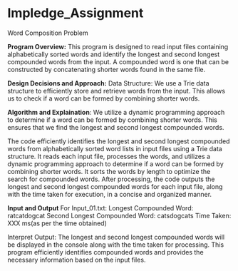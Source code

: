 # Impledge_Assignment
Word Composition Problem 

**Program Overview:**
This program is designed to read input files containing alphabetically sorted words and identify the longest and second longest compounded words from the input. A compounded word is one that can be constructed by concatenating shorter words found in the same file.

**Design Decisions and Approach:**
Data Structure: We use a Trie data structure to efficiently store and retrieve words from the input. This allows us to check if a word can be formed by combining shorter words.

**Algorithm and Explaination**: We utilize a dynamic programming approach to determine if a word can be formed by combining shorter words. This ensures that we find the longest and second longest compounded words.

The code efficiently identifies the longest and second longest compounded words from alphabetically sorted word lists in input files using a Trie data structure. It reads each input file, processes the words, and utilizes a dynamic programming approach to determine if a word can be formed by combining shorter words. It sorts the words by length to optimize the search for compounded words. After processing, the code outputs the longest and second longest compounded words for each input file, along with the time taken for execution, in a concise and organized manner.

**Input and Output**
For Input_01.txt:
Longest Compounded Word: ratcatdogcat
Second Longest Compounded Word: catsdogcats
Time Taken: XXX ms(as per the time obtained)

Interpret Output: The longest and second longest compounded words will be displayed in the console along with the time taken for processing.
This program efficiently identifies compounded words and provides the necessary information based on the input files. 
